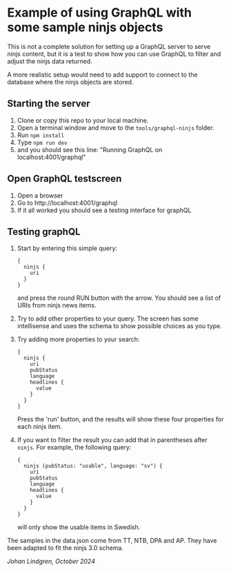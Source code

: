 # Example of using GraphQL with some sample ninjs objects

This is not a complete solution for setting up a GraphQL server to serve ninjs
content, but it is a test to show how you can use GraphQL to filter and adjust
the ninjs data returned.

A more realistic setup would need to add support to connect to the database
where the ninjs objects are stored.

## Starting the server

1) Clone or copy this repo to your local machine.
2) Open a terminal window and move to the `tools/graphql-ninjs` folder.
3) Run `npm install`
4) Type `npm run dev`
5) and you should see this line: "Running GraphQL on localhost:4001/graphql"

## Open GraphQL testscreen

1) Open a browser
2) Go to http://localhost:4001/graphql
3) If it all worked you should see a testing interface for graphQL

## Testing graphQL
1) Start by entering this simple query:
    ```
    {
      ninjs {
        uri
      }
    }
    ```
    and press the round RUN button with the arrow. You should see a list of URIs
    from ninjs news items.
2) Try to add other properties to your query. The screen has some intellisense
    and uses the schema to show possible choices as you type.
3) Try adding more properties to your search:
    ```
    {
      ninjs {
        uri
        pubStatus
        language
        headlines {
          value
        }
      }
    }
    ```
    Press the 'run' button, and the results will show these four properties for
    each ninjs item.

4) If you want to filter the result you can add that in parentheses after `ninjs`.
    For example, the following query:

    ```
    {
      ninjs (pubStatus: "usable", language: "sv") {
        uri
        pubStatus
        language
        headlines {
          value
        }
      }
    }
    ```

    will only show the usable items in Swedish.

The samples in the data.json come from TT, NTB, DPA and AP. They have been adapted to fit the ninjs 3.0 schema. 

_Johan Lindgren, October 2024_
